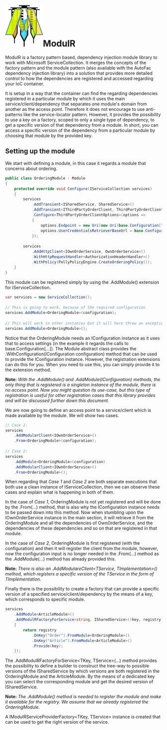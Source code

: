 # <img src=".\docs\ModulR-logo.png" style="zoom:13%;" />ModulR
ModulR is a factory pattern based, dependency injection module library to work with Microsoft ServiceCollection. It merges the concepts of the factory pattern and the module pattern (also available with the AutoFac dependency injection library) into a solution that provides more detailed control to how the dependencies are registered and accessed regarding your IoC container. 

It is setup in a way that the container can find the regarding dependencies registered in a particular module by which it uses the main service/client/dependency that separates one module's domain from another as the access point. Therefore it does not encourage to use anti-patterns like the service-locator pattern. However, it provides the possibility to use a key on a factory, scoped to only a single type of dependency, to get a specific version of that dependency from a module. In short, you can access a specific version of the dependency from a particular module by choosing that module by the provided key.



## Setting up the module

We start with defining a module, in this case it regards a module that concerns about ordering.

```c#
public class OrderingModule : Module
{
    protected override void Configure(IServiceCollection services)
    {
        services
            .AddTransient<ISharedService, SharedService>()
            .AddTransient<IThirdPartyOrderClient, ThirdPartyOrderClient>()
            .Configure<ThirdPartyOrderClientOptions>(options =>
            {
                options.Endpoint = new Uri(new Uri(base.Configuration["ThirdParty:BaseEndpoint"]), "/order/");
                options.UserCredentialsRetrieverBaseUrl = base.Configuration["ThirdParty:KeyVaultBaseAddress"];
            });
        
        services
            .AddHttpClient<IOwnOrderService, OwnOrderService>()
            .WithHttpRequestHandler<AuthorizationHeaderHandler>()
            .WithPolicy(PollyPolicyEngine.CreateOrderingPolicy());
    }
}
```

This module can be registered simply by using the .AddModule<TModule>() extension for IServiceCollection.

```c#
var services = new ServiceCollection();

// This is going to work, because of the required configuration
services.AddModule<OrderingModule>(configuration);

// This will work in other instances but it will here throw an exception eventually, because the OrderingModule needs the configuration
services.AddModule<OrderingModule>();
```

Notice that the OrderingModule needs an IConfiguration instance as it uses that to access settings (in the example it regards the calls to base.Configuration[...]). The Module abstract class provides the .WithConfiguration(IConfiguration configuration) method that can be used to provide the IConfiguration instance. However, the registration extensions can do this for you. When you need to use this, you can simply provide it to the extension method.

**Note:** *With the .AddModule<TModule>() and .AddModule<TModule>(IConfiguration) methods, the only thing that is registered is a singleton instance of the module, there is no access point. Now you might question its use-case, but this type of registration is useful for other registration cases that this library provides and will be discussed further down this document.*

We are now going to define an access point to a service/client which is made available by the module. We will show two cases.

```c#
// Case 1:
services
    .AddModularClient<IOwnOrderService>()
    .From<OrderingModule>(configuration);

// Case 2:
services
    .AddModule<OrderingModule>(configuration)
    .AddModularClient<IOwnOrderService>()
    .From<OrderingModule>();
```

When regarding that *Case 1* and *Case 2* are both separate executions that both use a clean instance of IServiceCollection, then we can observe these cases and explain what is happening in both of them.

In the case of *Case 1*, OrderingModule is not yet registered and will be done by the .From<TModule>(...) method, that is also why the IConfiguration instance needs to be passed down into this method. Now when stumbling upon the IOwnOrderService instance in the main section, it will retrieve it from the OrderingModule and all the dependencies of OwnOrderService, and the dependencies of these dependencies and so on that are registered in that module. 

In the case of *Case 2*, OrderingModule is first registered (with the configuration) and then it will register the client from the module, however, now the configuration input is no longer needed in the .From<TModule>(...) method as the .AddModule<TModule>(...) method has already provided this.

**Note:** *There is also an .AddModulareClient<TService, TImplementation>() method, which registers a specific version of the TService in the form of TImplementation.*

Finally there is the possibility to create a factory that can provide a specific version of a specified service/client/dependency by the means of a key, which corresponds to specific module.

```c#
services
    .AddModule<ArticleModule>()
    .AddModulRFactoryForService<string, ISharedService>((key, registry) =>
    {
        return registry
            .OnKey("Order").FromModule<OrderingModule>()
            .OnKey("Article").FromModule<ArticleModule>()
            .Provide(key);
    });
```

The .AddModulRFactoryForService<TKey, TService>(...) method provides the possibility to define a builder to construct the tree-way to possible versions of the ISharedService by which versions are both registered in the OrderingModule and the ArticleModule. By the means of a dedicated key you can select the corresponding module and get the desired version of ISharedService.

**Note:** *The .AddModule<ArticleModule>() method is needed to register the module and make it available for the registry. We assume that we already registered the OrderingModule.*

A IModulRServiceProviderFactory<TKey, TService> instance is created that can be used to get the right version of the service.

